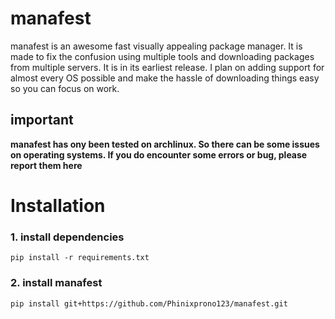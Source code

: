 # manafest
manafest is an awesome fast visually appealing package manager. It is made to fix the confusion using multiple tools and downloading packages from multiple servers. It is in its earliest release. I plan on adding support for almost every OS possible and make the hassle of downloading things easy so you can focus on work.

## important
**manafest has ony been tested on archlinux. So there can be some issues on operating systems. If you do encounter some errors or bug, please report them here**

# Installation
### 1. install dependencies
```
pip install -r requirements.txt
```
### 2. install manafest
```
pip install git+https://github.com/Phinixprono123/manafest.git 
```

